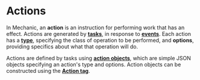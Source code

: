 # Actions

In Mechanic, an **action** is an instruction for performing work that has an effect. Actions are generated by [**tasks**](../tasks/), in response to [**events**](../events/). Each action has a [**type**](action-types/), specifying the class of operation to be performed, and **options**, providing specifics about what that operation will do.

Actions are defined by tasks using [**action objects**](../tasks/code/action-objects.md), which are simple JSON objects specifying an action's type and options. Action objects can be constructed using the [**Action tag**](../tasks/code/action-objects.md#the-action-tag).



